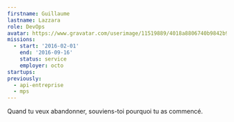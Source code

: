 ```yaml
---
firstname: Guillaume
lastname: Lazzara
role: DevOps
avatar: https://www.gravatar.com/userimage/11519889/4018a8806740b9842b9fa9efbc32db1d?size=512
missions:
  - start: '2016-02-01'
    end: '2016-09-16'
    status: service
    employer: octo
startups:
previously:
  - api-entreprise
  - mps
---
```


Quand tu veux abandonner, souviens-toi pourquoi tu as commencé.
